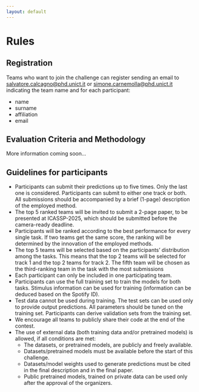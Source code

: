 ```yaml
---
layout: default
---
```


# Rules

## Registration

Teams who want to join the challenge can register sending an email to salvatore.calcagno@phd.unict.it or simone.carnemolla@phd.unict.it indicating the team name and for each participant:
- name
- surname
- affiliation
- email
  
## Evaluation Criteria and Methodology

More information coming soon...
<!--The performance of the submitted models will be evaluated using the following criteria:
1.	For task 1 (subject identification), we will compute accuracy score on the held-out-trials test set.
2.	For task 2 (emotion recognition), we will compute accuracy score separately on both held-out-trials and held-out-subjects test sets. These two scores will be averaged together to obtain the final score.

Participants are allowed to submit results for one or both tasks. We will select the top-5 performing teams, based on the distribution of participants among the tasks.-->

## Guidelines for participants

- Participants can submit their predictions up to five times. Only the last one is considered. Participants can submit to either one track or both. All submissions should be accompanied by a brief (1-page) description of the employed method.
- The top 5 ranked teams will be invited to submit a 2-page paper, to be presented at ICASSP-2025, which should be submitted before the camera-ready deadline. 
- Participants will be ranked according to the best performance for every single task. If two teams get the same score, the ranking will be determined by the innovation of the employed methods.
- The top 5 teams will be selected based on the participants’ distribution among the tasks. This means that the top 2 teams will be selected for track 1 and the top 2 teams for track 2. The fifth team will be chosen as the third-ranking team in the task with the most submissions
- Each participant can only be included in one participating team.
- Participants can use the full training set to train the models for both tasks. Stimulus information can be used for training (information can be deduced based on the Spotify ID).
- Test data cannot be used during training. The test sets can be used only to provide output predictions. All parameters should be tuned on the training set. Participants can derive validation sets from the training set.
- We encourage all teams to publicly share their code at the end of the contest.
- The use of external data (both training data and/or pretrained models) is allowed, if all conditions are met:
  - The datasets, or pretrained models, are publicly and freely available. 
  - Datasets/pretrained models must be available before the start of this challenge.
  - Datasets/model weights used to generate predictions must be cited in the final description and in the final paper.
  - Public pretrained models, trained on private data can be used only after the approval of the organizers.


<!--{% for entry in site.workshop.program %}
{% if entry.type == "organizer" %}
* {{ entry.time }}: {{ entry.desc }}
{% elsif entry.type == "oral" %}
* {{ entry.time }}: {{ entry.author }}, *{{ entry.title }}*
{% elsif entry.type == "keynote" %}
* {{ entry.time }}: **Keynote**: *{{ entry.title }}* ({{ entry.author }}, {{ entry.affiliation }})
{% endif %}
{% endfor %}-->
